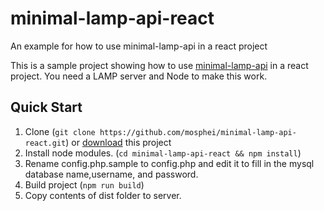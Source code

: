 # minimal-lamp-api-react
An example for how to use minimal-lamp-api in a react project

This is a sample project showing how to use [minimal-lamp-api](https://github.com/mosphei/minimal-lamp-api) in a react project.
You need a LAMP server and Node to make this work.

## Quick Start
1. Clone (`git clone https://github.com/mosphei/minimal-lamp-api-react.git`) 
or [download](https://github.com/mosphei/minimal-lamp-api-react/archive/master.zip) this project 
2. Install node modules. (`cd minimal-lamp-api-react && npm install`)
3. Rename config.php.sample to config.php and edit it to fill in the mysql database name,username, and password.
4. Build project (`npm run build`)
5. Copy contents of dist folder to server.
